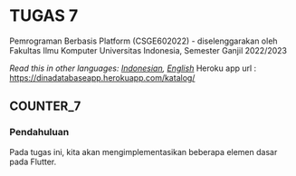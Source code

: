 # TUGAS 7

Pemrograman Berbasis Platform (CSGE602022) - diselenggarakan oleh Fakultas Ilmu Komputer Universitas Indonesia, Semester Ganjil 2022/2023

*Read this in other languages: [Indonesian](README.md), [English](README.en.md)*
Heroku app url : https://dinadatabaseapp.herokuapp.com/katalog/

## COUNTER_7
### Pendahuluan
Pada tugas ini, kita akan mengimplementasikan beberapa elemen dasar pada Flutter.

